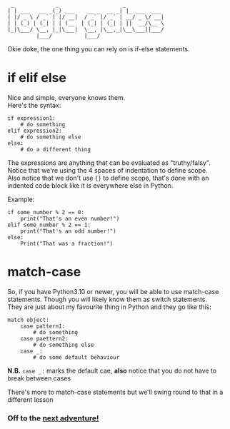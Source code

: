 ```
 _             _                    _            
| | ___   __ _(_) ___    __ _  __ _| |_ ___  ___ 
| |/ _ \ / _` | |/ __|  / _` |/ _` | __/ _ \/ __|
| | (_) | (_| | | (__  | (_| | (_| | ||  __/\__ \
|_|\___/ \__, |_|\___|  \__, |\__,_|\__\___||___/
         |___/          |___/    
```

Okie doke, the one thing you can rely on is if-else statements.  

# if elif else

Nice and simple, everyone knows them.  
Here's the syntax:
```
if expression1:
    # do something
elif expression2:
    # do something else
else:
    # do a different thing
```
The expressions are anything that can be evaluated as "truthy/falsy".  
Notice that we're using the 4 spaces of indentation to define scope.  
Also notice that we don't use `{}` to define scope, that's done with an indented code block like it is everywhere else in Python.

Example:
```
if some_number % 2 == 0:
    print("That's an even number!")
elif some_number % 2 == 1:
    print("That's an odd number!")
else:
    Print("That was a fraction!")
```

# match-case
So, if you have Python3.10 or newer, you will be able to use match-case statements. Though you will likely know them as switch statements.  
They are just about my favourite thing in Python and they go like this:
```
match object:
    case pattern1:
        # do something
    case paettern2:
        # do something else
    case _:
        # do some default behaviour
```
**N.B.** `case _:` marks the default cae, **also** notice that you do not have to break between cases

There's more to match-case statements but we'll swing round to that in a different lesson

### Off to the [next adventure!](./07_loops.md)